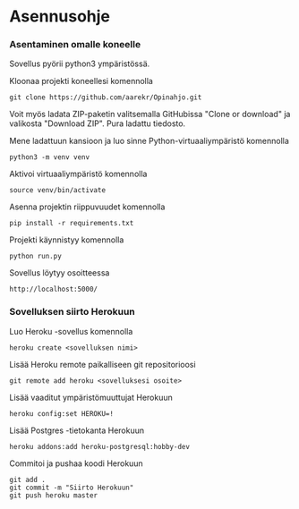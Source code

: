 # Asennusohje

### Asentaminen omalle koneelle

Sovellus pyörii python3 ympäristössä.

Kloonaa projekti koneellesi komennolla
    
    git clone https://github.com/aarekr/Opinahjo.git

Voit myös ladata ZIP-paketin valitsemalla GitHubissa "Clone or download" ja valikosta "Download ZIP". Pura ladattu tiedosto.

Mene ladattuun kansioon ja luo sinne Python-virtuaaliympäristö komennolla
    
    python3 -m venv venv

Aktivoi virtuaaliympäristö komennolla
    
    source venv/bin/activate

Asenna projektin riippuvuudet komennolla
    
    pip install -r requirements.txt

Projekti käynnistyy komennolla
    
    python run.py

Sovellus löytyy osoitteessa
    
    http://localhost:5000/

### Sovelluksen siirto Herokuun

Luo Heroku -sovellus komennolla
    
    heroku create <sovelluksen nimi>

Lisää Heroku remote paikalliseen git repositorioosi
    
    git remote add heroku <sovelluksesi osoite>

Lisää vaaditut ympäristömuuttujat Herokuun
    
    heroku config:set HEROKU=!

Lisää Postgres -tietokanta Herokuun
    
    heroku addons:add heroku-postgresql:hobby-dev

Commitoi ja pushaa koodi Herokuun
    
    git add .
    git commit -m "Siirto Herokuun"
    git push heroku master
